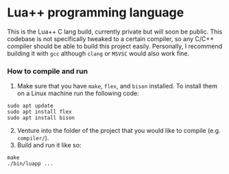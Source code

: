 # Lua++ programming language
This is the Lua++ C lang build, currently private but will soon be public. This codebase is not specifically tweaked to a certain compiler, so any C/C++ compiler should be able to build this project easily. Personally, I recommend building it with ```gcc``` although ```clang``` or ```MSVSC``` would also work fine.

### How to compile and run
1. Make sure that you have ``make``, ``flex``, and ``bison`` installed. To install them on a Linux machine run the following code:
```
sudo apt update
sudo apt install flex
sudo apt install bison
```
2. Venture into the folder of the project that you would like to compile (e.g. ``compiler/``).
3. Build and run it like so:
```
make
./bin/luapp ...
```



